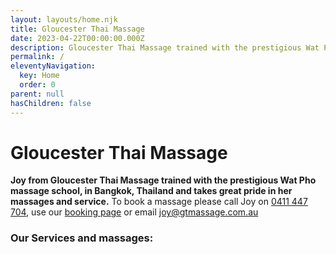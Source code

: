```yaml
---
layout: layouts/home.njk
title: Gloucester Thai Massage
date: 2023-04-22T00:00:00.000Z
description: Gloucester Thai Massage trained with the prestigious Wat Pho massage school, in Bangkok, Thailand and we take great pride in our massages and service.
permalink: /
eleventyNavigation:
  key: Home
  order: 0
parent: null
hasChildren: false
---
```

# Gloucester Thai Massage
**Joy from Gloucester Thai Massage trained with the prestigious Wat Pho massage school, in Bangkok, Thailand and takes great pride in her massages and service.**
To book a massage please call Joy on [0411 447 704](tel:+61411447704), use our [booking page](/booking/) or email [joy@gtmassage.com.au](mailto:joy@gtmassage.com.au)

### Our Services and massages:

